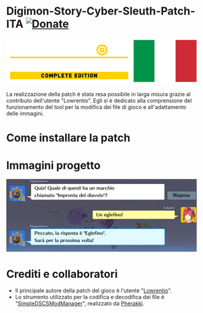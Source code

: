 # Digimon-Story-Cyber-Sleuth-Patch-ITA [![Donate](https://img.shields.io/badge/Donate-PayPal-blue.svg)](https://www.paypal.com/paypalme/verio12)

![Immagine](./img/LogoDigimon.png)

La realizzazione della patch è stata resa possibile in larga misura grazie al contributo dell'utente "Lowrentio". Egli si è dedicato alla comprensione del funzionamento del tool per la modifica dei file di gioco e all'adattamento delle immagini.

# Come installare la patch

# Immagini progetto




![Immagine](./img/2.jpeg)

# Crediti e collaboratori

- Il principale autore della patch del gioco è l'utente "[Lowrentio](https://steamcommunity.com/id/Lowrentio/)".
- Lo strumento utilizzato per la codifica e decodifica dei file è "[SimpleDSCSModManager](https://gamebanana.com/tools/8918)", realizzato da [Pherakki](https://gamebanana.com/members/2101677).
